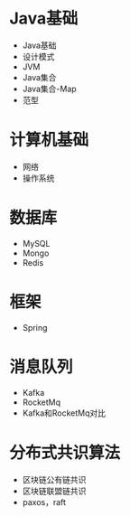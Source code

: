 # Java基础
  * Java基础
  * 设计模式
  * JVM
  * Java集合
  * Java集合-Map
  * 范型
 
# 计算机基础
  * 网络
  * 操作系统
  
# 数据库
  * MySQL
  * Mongo
  * Redis
  
# 框架
  * Spring
  
# 消息队列
  * Kafka
  * RocketMq
  * Kafka和RocketMq对比
 
# 分布式共识算法
  * 区块链公有链共识
  * 区块链联盟链共识
  * paxos，raft
  
  

